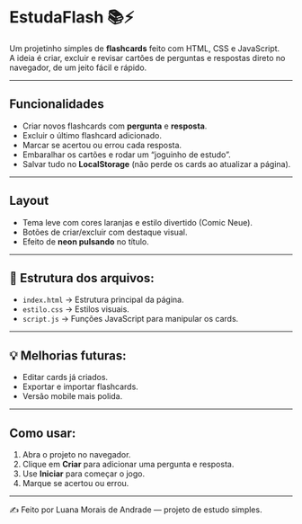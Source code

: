 # EstudaFlash 📚⚡

Um projetinho simples de **flashcards** feito com HTML, CSS e JavaScript.  
A ideia é criar, excluir e revisar cartões de perguntas e respostas direto no navegador, de um jeito fácil e rápido.

-------------------------------------------------------------------------------------------------------------------

##  Funcionalidades
- Criar novos flashcards com **pergunta** e **resposta**.
- Excluir o último flashcard adicionado.
- Marcar se acertou ou errou cada resposta.
- Embaralhar os cartões e rodar um “joguinho de estudo”.
- Salvar tudo no **LocalStorage** (não perde os cards ao atualizar a página).

_________________________________________________

##  Layout
- Tema leve com cores laranjas e estilo divertido (Comic Neue).
- Botões de criar/excluir com destaque visual.
- Efeito de **neon pulsando** no título.

_________________________________________________

## 📂 Estrutura dos arquivos:
- `index.html` → Estrutura principal da página.  
- `estilo.css` → Estilos visuais.  
- `script.js` → Funções JavaScript para manipular os cards.  

_________________________________________________

## 💡 Melhorias futuras:
- Editar cards já criados.  
- Exportar e importar flashcards.  
- Versão mobile mais polida.  

_________________________________________________

##  Como usar:
1. Abra o projeto no navegador.  
2. Clique em **Criar** para adicionar uma pergunta e resposta.  
3. Use **Iniciar** para começar o jogo.  
4. Marque se acertou ou errou.  

----
✍️
Feito por Luana Morais de Andrade — projeto de estudo simples.  
